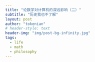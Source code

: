 ```yaml
---
title: "论数学对计算机的深远影响（二）"
subtitle: "历史我也不了解"
layout: post
author: "tokenian"
# header-style: text
header-img: "img/post-bg-infinity.jpg"
tags:
  - life
  - math
  - philosophy
---
```


